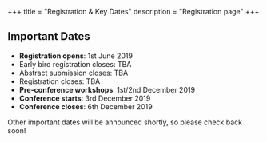 +++
title = "Registration & Key Dates"
description = "Registration page"
+++

<meta http-equiv="X-UA-Compatible" content="IE=EmulateIE9">
  <!--[if lt IE10]>
	<h3 style="color:red;"> Please note that the registration page does not work if you are using Internet Explorer. <br> Please register using Safari, Chrome, or Firefox </h3>
  <![endif]-->
  
<!-- Please note that the registration page does not work if you are using Internet Explorer.  Please register using Safari, Chrome, or Firefox  -->

## Important Dates
<!--
<table class="tab">
  <tr>
    <td>Registration opens</td>
    <td>1st June 2019</td>
  </tr>
  <tr>
    <td>Early bird registration closes</td>
    <td></td>
  </tr>
  <tr>
    <td>Abstract submission closes</td>
    <td></td>
  </tr>
  <tr>
    <td>Registration closes</td>
    <td></td>
  </tr>
  <tr>
    <td>Pre-conference workshops</td>
    <td>1st and 2nd December 2019</td>
  </tr>
  <tr>
    <td>Conference starts</td>
    <td>3rd December 2019</td>
  </tr>
  <tr>
    <td>Conference closes</td>
    <td>6th December 2019</td>
  </tr>
</table>
-->


- **Registration opens**: 1st June 2019
- Early bird registration closes: TBA
- Abstract submission closes: TBA
- Registration closes: TBA
- **Pre-conference workshops**: 1st/2nd December 2019
- **Conference starts**: 3rd December 2019
- **Conference closes**: 6th December 2019

Other important dates will be announced shortly, so please check back soon!
<br><br>

<!--
### Registration Options
- Student with dinner: **$200.00 + GST**
- Student without dinner: **$130.00 + GST**
- Non Student with dinner: **$400.00 + GST**
- Non Student without dinner: **$330.00 + GST**
- One Day with dinner : **270.00 + GST**
- One Day without dinner : **$200.00 + GST**

All prices are in Australian Dollars (AUD). Proof of Student enrollment must be provided upon registration as a student.


### Symposium venue
Plant Genomics building - Waite Agricultural University [E 4 grid](https://www.adelaide.edu.au/campuses/mapscurrent/waite.pdf)


### Dinner will be at the [Edinburgh Hotel](https://www.edinburgh.com.au/) .

<p class="text-large">Registration is now closed</p>





<!--
<div class="col-sm-12 text-center">
<p class="text-large">
	<a class="btn btn-template-main-big" target="_blank" href="https://shop.adelaide.edu.au/konakart/More.../Conferences/Faculty-Sciences/Ranked-Set-Sampling%3A-translating-the-theory-to-applications-in-agriculture-and-natural-sciences/Agriculture%2C-Food-%26-Wine-141/2_2250.action?cust-sign-in-method=public">
	<i class="fa fa-user-plus"> Click here to Register now</i>
	</a> 
	</p>
	<p class="text-large">
	Please check the online cart after clicking "ADD TO CART" to see added purchases.
		</p>
</div>
-->
